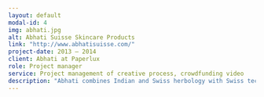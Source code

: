 ```yaml
---
layout: default
modal-id: 4
img: abhati.jpg
alt: Abhati Suisse Skincare Products
link: "http://www.abhatisuisse.com/"
project-date: 2013 – 2014
client: Abhati at Paperlux
role: Project manager
service: Project management of creative process, crowdfunding video
description: "Abhati combines Indian and Swiss herbology with Swiss technology for a new range of premium natural skincare products. A liquid soap called “One Hand Washes The Other” is its headline product. The clou: If you buy this soap 50% of the proceeds are being passed on to buy toilets for schools in India that have none."
---
```


